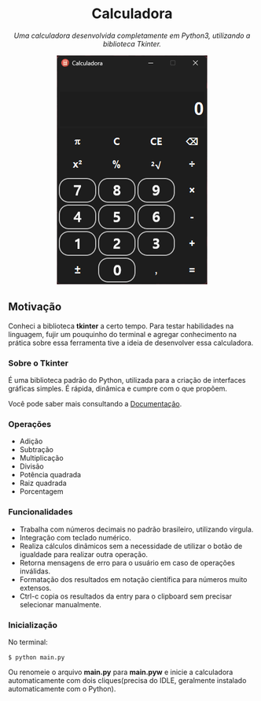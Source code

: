 <div align="center">
<h1>Calculadora</h1>
<p><i>Uma calculadora desenvolvida completamente em Python3, utilizando a biblioteca Tkinter.</i></p>
<img src="demo/demo_calculadora.gif" width="308" alt="gif demonstrativo da calculadora">
</div>
<h2>Motivação</h2>
<p>Conheci a biblioteca <b>tkinter</b> a certo tempo. Para testar habilidades na linguagem, fujir um pouquinho do terminal e agregar conhecimento na 
prática sobre essa ferramenta tive a ideia de desenvolver essa calculadora.
</p>
<h3>Sobre o Tkinter</h3>
<p>É uma biblioteca padrão do Python, utilizada para a criação de interfaces gráficas simples. É rápida, dinâmica e cumpre com o que propõem.</p>
<p>Você pode saber mais consultando a <a href="https://docs.python.org/pt-br/3/library/tk.html">Documentação</a>.</p>
<h3>Operações</h3>
<ul><li>Adição</li>
    <li>Subtração</li>
    <li>Multiplicação</li>
    <li>Divisão</li>
    <li>Potência quadrada</li>
    <li>Raiz quadrada</li>
    <li>Porcentagem</li>
</ul>
<h3>Funcionalidades</h3>
<ul>
    <li>Trabalha com números decimais no padrão brasileiro, utilizando virgula.</li>
    <li>Integração com teclado numérico.</li>
    <li>Realiza cálculos dinâmicos sem a necessidade de utilizar o botão de igualdade para realizar outra operação.</li>
    <li>Retorna mensagens de erro para o usuário em caso de operações inválidas.</li>
    <li>Formatação dos resultados em notação científica para números muito extensos.</li>
    <li>Ctrl-c copia os resultados da entry para o clipboard sem precisar selecionar manualmente.</li>
</ul>
<h3>Inicialização</h3>
<p>No terminal:</p>

```
$ python main.py
```

<p>Ou renomeie o arquivo <b>main.py</b> para <b>main.pyw</b> e inicie a calculadora automaticamente com dois 
cliques(precisa do IDLE, geralmente instalado automaticamente com o Python).</p>
<br>






